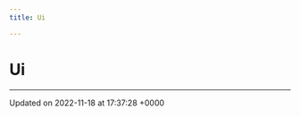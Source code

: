 ```yaml
---
title: Ui

---
```


# Ui








-------------------------------

Updated on 2022-11-18 at 17:37:28 +0000